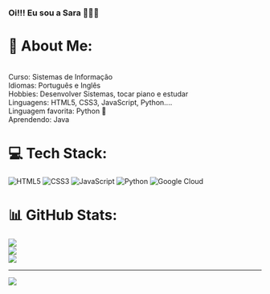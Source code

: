 ###                                       Oi!!! Eu sou a Sara 🌺🍃👋






# 💫 About Me:
<br>Curso: Sistemas de Informação<br>Idiomas: Português e Inglês<br>Hobbies: Desenvolver Sistemas, tocar piano e estudar<br>Linguagens: HTML5, CSS3, JavaScript, Python....<br>Linguagem favorita: Python 🐍<br>Aprendendo: Java


# 💻 Tech Stack:
![HTML5](https://img.shields.io/badge/html5-%23E34F26.svg?style=for-the-badge&logo=html5&logoColor=white) ![CSS3](https://img.shields.io/badge/css3-%231572B6.svg?style=for-the-badge&logo=css3&logoColor=white) ![JavaScript](https://img.shields.io/badge/javascript-%23323330.svg?style=for-the-badge&logo=javascript&logoColor=%23F7DF1E) ![Python](https://img.shields.io/badge/python-3670A0?style=for-the-badge&logo=python&logoColor=ffdd54) ![Google Cloud](https://img.shields.io/badge/GoogleCloud-%234285F4.svg?style=for-the-badge&logo=google-cloud&logoColor=white)
# 📊 GitHub Stats:
![](https://github-readme-stats.vercel.app/api?username=Saraa-Github&theme=dark&hide_border=false&include_all_commits=true&count_private=true)<br/>
![](https://github-readme-streak-stats.herokuapp.com/?user=Saraa-Github&theme=dark&hide_border=false)<br/>
![](https://github-readme-stats.vercel.app/api/top-langs/?username=Saraa-Github&theme=dark&hide_border=false&include_all_commits=true&count_private=true&layout=compact)

---
[![](https://visitcount.itsvg.in/api?id=Saraa-Github&icon=0&color=0)](https://visitcount.itsvg.in)

<!-- Proudly created with GPRM ( https://gprm.itsvg.in ) -->
